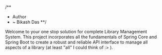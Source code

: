 /**
* Author
* ~ Bikash Das
**/

Welcome to your one stop solution for complete Library Management System. This project incorporates all the fundamentals of Spring Core and Spring Boot to create a robust and reliable API interface to manage all aspects of a library (at least "all" I could think of :> ).

